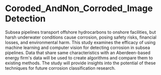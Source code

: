 # Coroded_AndNon_Corroded_ImageDetection

Subsea pipelines transport offshore hydrocarbons to onshore facilities, but harsh underwater conditions cause corrosion, posing safety risks, 
financial losses, and environmental harm. This study examines the efficacy of using machine learning and computer vision for detecting corrosion in subsea pipelines. Data that share same characteristics with an Aberdeen-based energy firm's data will be used to create algorithms and compare them to existing methods. The study will provide insights into the potential of these techniques for future corrosion classification research.

